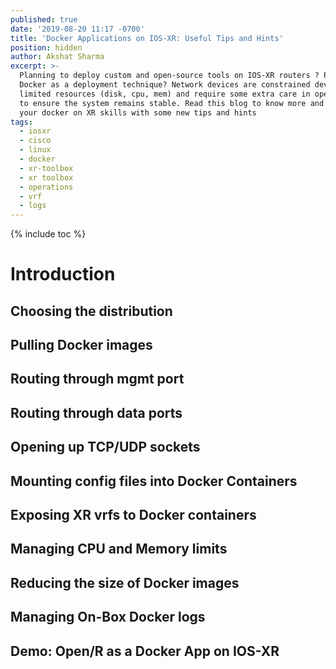 ```yaml
---
published: true
date: '2019-08-20 11:17 -0700'
title: 'Docker Applications on IOS-XR: Useful Tips and Hints'
position: hidden
author: Akshat Sharma
excerpt: >-
  Planning to deploy custom and open-source tools on IOS-XR routers ? Prefer
  Docker as a deployment technique? Network devices are constrained devices with
  limited resources (disk, cpu, mem) and require some extra care in operations
  to ensure the system remains stable. Read this blog to know more and up-level
  your docker on XR skills with some new tips and hints
tags:
  - iosxr
  - cisco
  - linux
  - docker
  - xr-toolbox
  - xr toolbox
  - operations
  - vrf
  - logs
---
```

{% include toc %}

# Introduction




## Choosing the distribution

## Pulling Docker images 

## Routing through mgmt port

## Routing through data ports

## Opening up TCP/UDP sockets

## Mounting config files into Docker Containers

## Exposing XR vrfs to Docker containers

## Managing CPU and Memory limits

## Reducing the size of Docker images

## Managing On-Box Docker logs

## Demo: Open/R as a Docker App on IOS-XR


